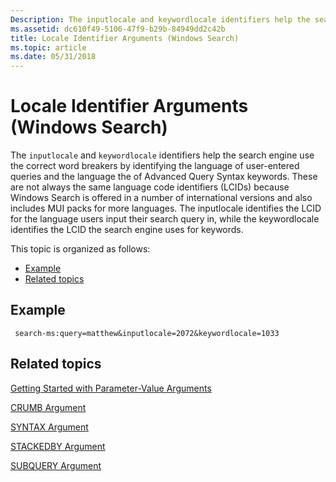 ```yaml
---
Description: The inputlocale and keywordlocale identifiers help the search engine use the correct word breakers by identifying the language of user-entered queries and the language the of Advanced Query Syntax keywords.
ms.assetid: dc610f49-5106-47f9-b29b-84949dd2c42b
title: Locale Identifier Arguments (Windows Search)
ms.topic: article
ms.date: 05/31/2018
---
```


# Locale Identifier Arguments (Windows Search)

The `inputlocale` and `keywordlocale` identifiers help the search engine use the correct word breakers by identifying the language of user-entered queries and the language the of Advanced Query Syntax keywords. These are not always the same language code identifiers (LCIDs) because Windows Search is offered in a number of international versions and also includes MUI packs for more languages. The inputlocale identifies the LCID for the language users input their search query in, while the keywordlocale identifies the LCID the search engine uses for keywords.

This topic is organized as follows:

-   [Example](#example)
-   [Related topics](#related-topics)

## Example


```
 search-ms:query=matthew&inputlocale=2072&keywordlocale=1033
```



## Related topics

<dl> <dt>

[Getting Started with Parameter-Value Arguments](getting-started-with-parameter-value-arguments.md)
</dt> <dt>

[CRUMB Argument](-search-3x-wds-qryidx-crumb.md)
</dt> <dt>

[SYNTAX Argument](-search-3x-wds-qryidx-syntaxargument.md)
</dt> <dt>

[STACKEDBY Argument](-search-3x-wds-qryidx-stackedby.md)
</dt> <dt>

[SUBQUERY Argument](-search-3x-wds-qryidx-subquery.md)
</dt> </dl>

 

 



